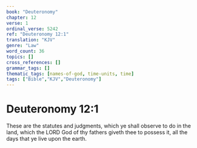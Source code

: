 ```yaml
---
book: "Deuteronomy"
chapter: 12
verse: 1
ordinal_verse: 5242
ref: "Deuteronomy 12:1"
translation: "KJV"
genre: "Law"
word_count: 36
topics: []
cross_references: []
grammar_tags: []
thematic_tags: [names-of-god, time-units, time]
tags: ["Bible","KJV","Deuteronomy"]
---
```


# Deuteronomy 12:1

These are the statutes and judgments, which ye shall observe to do in the land, which the LORD God of thy fathers giveth thee to possess it, all the days that ye live upon the earth.
